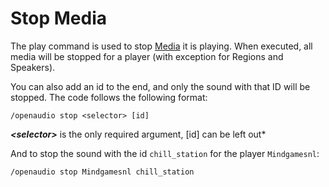 [//]: # (TITLE:Stop)
[//]: # (ICON:far fa-stop-circle)
[//]: # (DESCRIPTION:Using command blocks to stop audio playback)
[//]: # (TAGS:stop,subcommand,command,stop,music,audio,media)
[//]: # (COMMANDS:/oa stop {selector},Stops the playing audio for the selected players)
[//]: # (COMMANDS:/oa stop {selector} {sound-ID},Stops the specific selected playing audio for the selected players)

# Stop Media
The play command is used to stop [Media](media.md) it is playing. When executed, all media will be stopped for a player (with exception for Regions and Speakers).

You can also add an id to the end, and only the sound with that ID will be stopped. The code follows the following format:
```
/openaudio stop <selector> [id]
```
***\<selector>*** is the only required argument, [id] can be left out*

And to stop the sound with the id `chill_station` for the player `Mindgamesnl`:
```
/openaudio stop Mindgamesnl chill_station
```